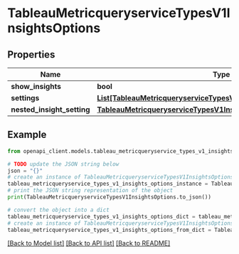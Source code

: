 # TableauMetricqueryserviceTypesV1InsightsOptions


## Properties

Name | Type | Description | Notes
------------ | ------------- | ------------- | -------------
**show_insights** | **bool** |  | [optional] 
**settings** | [**List[TableauMetricqueryserviceTypesV1InsightsOptionsInsightSetting]**](TableauMetricqueryserviceTypesV1InsightsOptionsInsightSetting.md) |  | [optional] 
**nested_insight_setting** | [**TableauMetricqueryserviceTypesV1InsightsOptionsInsightSetting**](.md) |  | [optional] 

## Example

```python
from openapi_client.models.tableau_metricqueryservice_types_v1_insights_options import TableauMetricqueryserviceTypesV1InsightsOptions

# TODO update the JSON string below
json = "{}"
# create an instance of TableauMetricqueryserviceTypesV1InsightsOptions from a JSON string
tableau_metricqueryservice_types_v1_insights_options_instance = TableauMetricqueryserviceTypesV1InsightsOptions.from_json(json)
# print the JSON string representation of the object
print(TableauMetricqueryserviceTypesV1InsightsOptions.to_json())

# convert the object into a dict
tableau_metricqueryservice_types_v1_insights_options_dict = tableau_metricqueryservice_types_v1_insights_options_instance.to_dict()
# create an instance of TableauMetricqueryserviceTypesV1InsightsOptions from a dict
tableau_metricqueryservice_types_v1_insights_options_from_dict = TableauMetricqueryserviceTypesV1InsightsOptions.from_dict(tableau_metricqueryservice_types_v1_insights_options_dict)
```
[[Back to Model list]](../README.md#documentation-for-models) [[Back to API list]](../README.md#documentation-for-api-endpoints) [[Back to README]](../README.md)



